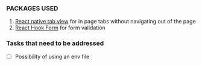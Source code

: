 ### PACKAGES USED
1. [React native tab view](https://www.npmjs.com/package/react-native-tab-view) for in page tabs without navigating out of the page
2. [React Hook Form](https://react-hook-form.com/) for form validation



### Tasks that need to be addressed
- [ ] Possibility of using an env file